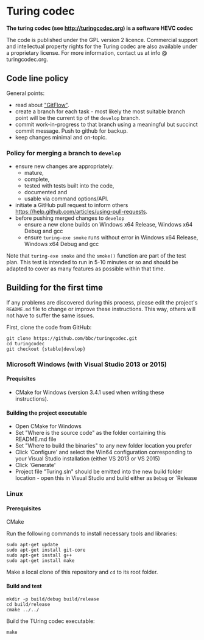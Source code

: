 # Turing codec

**The turing codec (see http://turingcodec.org) is a software HEVC codec**

The code is published under the GPL version 2 licence.  Commercial support and intellectual property rights for the Turing codec are also available under a proprietary license. 
For more information, contact us at info @ turingcodec.org.

## Code line policy
General points:

  * read about ["GitFlow"](http://nvie.com/posts/a-successful-git-branching-model/).
  * create a branch for each task - most likely the most suitable branch point will be the current tip of the `develop` branch.
  * commit work-in-progress to that branch using a meaningful but succinct commit message. Push to github for backup.
  * keep changes minimal and on-topic.

### Policy for merging a branch to `develop`
  * ensure new changes are appropriately:
    * mature,
    * complete,
    * tested with tests built into the code,
    * documented and
    * usable via command options/API.
  * initiate a GitHub pull request to inform others  https://help.github.com/articles/using-pull-requests.
  * before pushing merged changes to `develop`
    * ensure a new clone builds on Windows x64 Release, Windows x64 Debug and gcc
    * ensure `turing-exe smoke` runs without error in Windows x64 Release, Windows x64 Debug and gcc

Note that `turing-exe smoke` and the `smoke()` function are part of the test plan. This test is intended to run in 5-10 minutes or so and should be adapted to cover as many features as possible within that time.


## Building for the first time

If any problems are discovered during this process, please edit the project's `README.md` file to change or improve these instructions.  This way, others will not have to suffer the same issues.

First, clone the code from GitHub:

```
git clone https://github.com/bbc/turingcodec.git
cd turingcodec
git checkout {stable|develop}
```

### Microsoft Windows (with Visual Studio 2013 or 2015)
#### Prequisites
  * CMake for Windows (version 3.4.1 used when writing these instructions).

#### Building the project executable
* Open CMake for Windows
 * Set "Where is the source code" as the folder containing this README.md file
 * Set "Where to build the binaries" to any new folder location you prefer
 * Click 'Configure' and select the Win64 configuration corresponding to your Visual Studio installation (either VS 2013 or VS 2015)
 * Click 'Generate'
 * Project file "Turing.sln" should be emitted into the new build folder location - open this in Visual Studio and build either as `Debug` or `Release

### Linux
#### Prerequisites
CMake

Run the following commands to install necessary tools and libraries:


```
sudo apt-get update
sudo apt-get install git-core
sudo apt-get install g++
sudo apt-get install make
```

Make a local clone of this repository and `cd` to its root folder.

#### Build and test

```
mkdir -p build/debug build/release
cd build/release
cmake ../../
```

Build the TUring codec executable:

```
make
```
